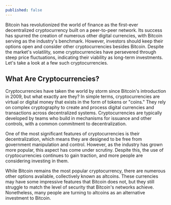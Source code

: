 ```yaml
---
published: false
---
```


Bitcoin has revolutionized the world of finance as the first-ever decentralized cryptocurrency built on a peer-to-peer network. Its success has spurred the creation of numerous other digital currencies, with Bitcoin serving as the industry's benchmark. However, investors should keep their options open and consider other cryptocurrencies besides Bitcoin. Despite the market's volatility, some cryptocurrencies have persevered through steep price fluctuations, indicating their viability as long-term investments. Let's take a look at a few such cryptocurrencies.

## What Are Cryptocurrencies?
Cryptocurrencies have taken the world by storm since Bitcoin's introduction in 2009, but what exactly are they? In simple terms, cryptocurrencies are virtual or digital money that exists in the form of tokens or "coins." They rely on complex cryptography to create and process digital currencies and transactions across decentralized systems. Cryptocurrencies are typically developed by teams who build in mechanisms for issuance and other controls, with a common commitment to decentralization.

One of the most significant features of cryptocurrencies is their decentralization, which means they are designed to be free from government manipulation and control. However, as the industry has grown more popular, this aspect has come under scrutiny. Despite this, the use of cryptocurrencies continues to gain traction, and more people are considering investing in them.

While Bitcoin remains the most popular cryptocurrency, there are numerous other options available, collectively known as altcoins. These currencies may have some impressive features that Bitcoin does not, but they still struggle to match the level of security that Bitcoin's networks achieve. Nonetheless, many people are turning to altcoins as an alternative investment to Bitcoin.

